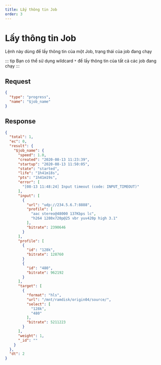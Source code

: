 ```yaml
---
title: Lấy thông tin Job
order: 3
---
```


# Lấy thông tin Job

Lệnh này dùng để lấy thông tin của một Job, trạng thái của job đang chạy

::: tip
Bạn có thể sử dụng wildcard `*` để lấy thông tin của tất cả các job đang chạy
:::

## Request

```json
{
  "type": "progress",
  "name": "$job_name"
}
```


## Response


```json
{
  "total": 1,
  "ec": 0,
  "result": {
    "$job_name": {
      "speed": 1.0,
      "created": "2020-08-13 11:23:39",
      "startup": "2020-08-13 11:50:05",
      "state": "started",
      "life": "1h41m18s",
      "pts": "1h41m19s",
      "error": [
        "[08-13 11:48:24] Input timeout (code: INPUT_TIMEOUT)"
      ],
      "input": [
        {
          "url": "udp://234.5.6.7:8888",
          "profile": [
            "aac stereo@48000 137Kbps lc",
            "h264 1280x720p@25 vbr yuv420p high 3.1"
          ],
          "bitrate": 2390646
        }
      ],
      "profile": [
        {
          "id": "128k",
          "bitrate": 128760
        }
        {
          "id": "480",
          "bitrate": 962192
        }
      ],
      "target": [
        {
          "format": "hls",
          "url": "/mnt/ramdisk/origin04/source/",
          "select": [
            "128k",
            "480"
          ],
          "bitrate": 5211223
        }
      ],
      "weight": 1,
      "_id": ""
    }
  },
  "dt": 2
}
```
